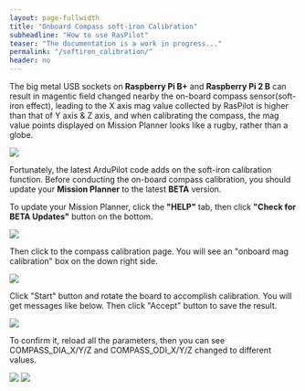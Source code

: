 ```yaml
---
layout: page-fullwidth
title: "Onboard Compass soft-iron Calibration"
subheadline: "How to use RasPilot"
teaser: "The documentation is a work in progress..."
permalink: "/softiron_calibration/"
header: no
---
```


The big metal USB sockets on <strong>Raspberry Pi B+</strong> and <strong>Raspberry Pi 2 B</strong> can result in magentic field changed nearby the on-board compass sensor(soft-iron effect), leading to the X axis mag value collected by RasPilot is higher than that of Y axis & Z axis, and when calibrating the compass, the mag value points displayed on Mission Planner looks like a rugby, rather than a globe.

<img src="{{ site.url }}/images/pages_compass_rugby.png">

Fortunately, the latest ArduPilot code adds on the soft-iron calibration function. Before conducting the on-board compass calibration, you should update your <strong>Mission Planner</strong> to the latest <strong>BETA</strong> version.

To update your Mission Planner, click the <strong>"HELP"</strong> tab, then click <strong>"Check for BETA Updates"</strong> button on the bottom.

<img src="{{ site.url }}/images/pages_update_mp.png">

Then click to the compass calibration page. You will see an "onboard mag calibration" box on the down right side.

<img src="{{ site.url }}/images/pages_compass_start.png">

Click "Start" button and rotate the board to accomplish calibration. You will get messages like below. Then click "Accept" button to save the result.

<img src="{{ site.url }}/images/pages_compass_accept.png">

To confirm it, reload all the parameters, then you can see COMPASS_DIA_X/Y/Z and COMPASS_ODI_X/Y/Z changed to different values.

<img src="{{ site.url }}/images/pages_compass_dia.png">

<img src="{{ site.url }}/images/pages_compass_odi.png">
